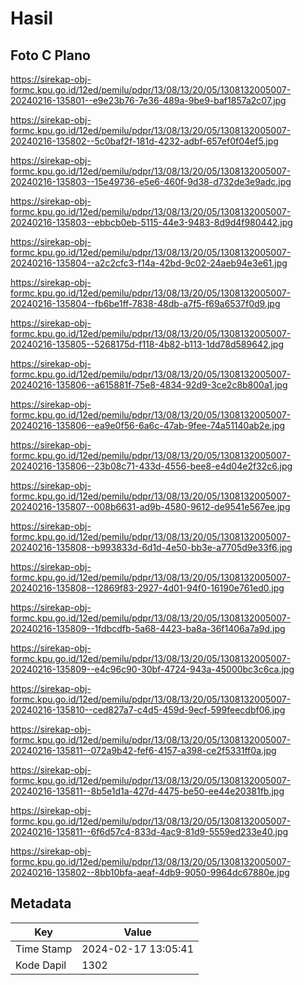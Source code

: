 # Hasil

## Foto C Plano

https://sirekap-obj-formc.kpu.go.id/12ed/pemilu/pdpr/13/08/13/20/05/1308132005007-20240216-135801--e9e23b76-7e36-489a-9be9-baf1857a2c07.jpg

https://sirekap-obj-formc.kpu.go.id/12ed/pemilu/pdpr/13/08/13/20/05/1308132005007-20240216-135802--5c0baf2f-181d-4232-adbf-657ef0f04ef5.jpg

https://sirekap-obj-formc.kpu.go.id/12ed/pemilu/pdpr/13/08/13/20/05/1308132005007-20240216-135803--15e49736-e5e6-460f-9d38-d732de3e9adc.jpg

https://sirekap-obj-formc.kpu.go.id/12ed/pemilu/pdpr/13/08/13/20/05/1308132005007-20240216-135803--ebbcb0eb-5115-44e3-9483-8d9d4f980442.jpg

https://sirekap-obj-formc.kpu.go.id/12ed/pemilu/pdpr/13/08/13/20/05/1308132005007-20240216-135804--a2c2cfc3-f14a-42bd-9c02-24aeb94e3e61.jpg

https://sirekap-obj-formc.kpu.go.id/12ed/pemilu/pdpr/13/08/13/20/05/1308132005007-20240216-135804--fb6be1ff-7838-48db-a7f5-f69a6537f0d9.jpg

https://sirekap-obj-formc.kpu.go.id/12ed/pemilu/pdpr/13/08/13/20/05/1308132005007-20240216-135805--5268175d-f118-4b82-b113-1dd78d589642.jpg

https://sirekap-obj-formc.kpu.go.id/12ed/pemilu/pdpr/13/08/13/20/05/1308132005007-20240216-135806--a615881f-75e8-4834-92d9-3ce2c8b800a1.jpg

https://sirekap-obj-formc.kpu.go.id/12ed/pemilu/pdpr/13/08/13/20/05/1308132005007-20240216-135806--ea9e0f56-6a6c-47ab-9fee-74a51140ab2e.jpg

https://sirekap-obj-formc.kpu.go.id/12ed/pemilu/pdpr/13/08/13/20/05/1308132005007-20240216-135806--23b08c71-433d-4556-bee8-e4d04e2f32c6.jpg

https://sirekap-obj-formc.kpu.go.id/12ed/pemilu/pdpr/13/08/13/20/05/1308132005007-20240216-135807--008b6631-ad9b-4580-9612-de9541e567ee.jpg

https://sirekap-obj-formc.kpu.go.id/12ed/pemilu/pdpr/13/08/13/20/05/1308132005007-20240216-135808--b993833d-6d1d-4e50-bb3e-a7705d9e33f6.jpg

https://sirekap-obj-formc.kpu.go.id/12ed/pemilu/pdpr/13/08/13/20/05/1308132005007-20240216-135808--12869f83-2927-4d01-94f0-16190e761ed0.jpg

https://sirekap-obj-formc.kpu.go.id/12ed/pemilu/pdpr/13/08/13/20/05/1308132005007-20240216-135809--1fdbcdfb-5a68-4423-ba8a-36f1406a7a9d.jpg

https://sirekap-obj-formc.kpu.go.id/12ed/pemilu/pdpr/13/08/13/20/05/1308132005007-20240216-135809--e4c96c90-30bf-4724-943a-45000bc3c6ca.jpg

https://sirekap-obj-formc.kpu.go.id/12ed/pemilu/pdpr/13/08/13/20/05/1308132005007-20240216-135810--ced827a7-c4d5-459d-9ecf-599feecdbf06.jpg

https://sirekap-obj-formc.kpu.go.id/12ed/pemilu/pdpr/13/08/13/20/05/1308132005007-20240216-135811--072a9b42-fef6-4157-a398-ce2f5331ff0a.jpg

https://sirekap-obj-formc.kpu.go.id/12ed/pemilu/pdpr/13/08/13/20/05/1308132005007-20240216-135811--8b5e1d1a-427d-4475-be50-ee44e20381fb.jpg

https://sirekap-obj-formc.kpu.go.id/12ed/pemilu/pdpr/13/08/13/20/05/1308132005007-20240216-135811--6f6d57c4-833d-4ac9-81d9-5559ed233e40.jpg

https://sirekap-obj-formc.kpu.go.id/12ed/pemilu/pdpr/13/08/13/20/05/1308132005007-20240216-135802--8bb10bfa-aeaf-4db9-9050-9964dc67880e.jpg


## Metadata

| Key        | Value               |
| ---------- | ------------------- |
| Time Stamp | 2024-02-17 13:05:41 |
| Kode Dapil | 1302                |



